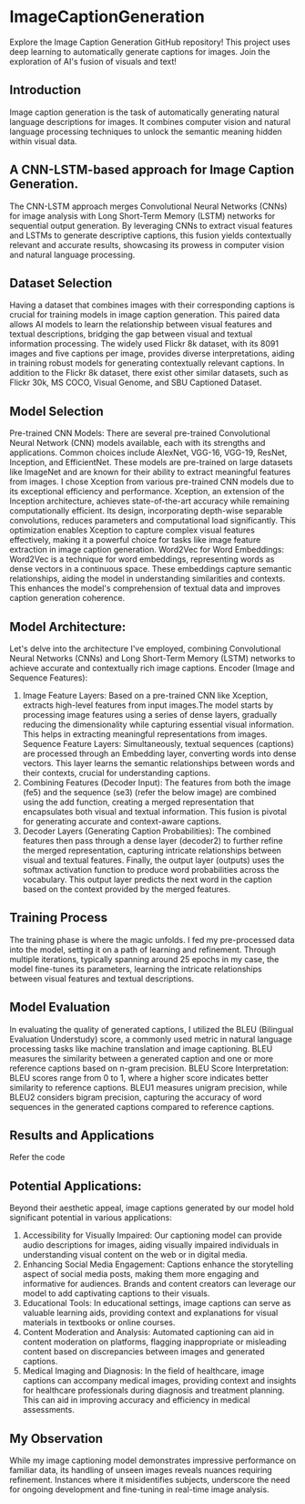 # ImageCaptionGeneration
Explore the Image Caption Generation GitHub repository! This project uses deep learning to automatically generate captions for images. Join the exploration of AI's fusion of visuals and text!

## Introduction
Image caption generation is the task of automatically generating natural language descriptions for images. It combines computer vision and natural language processing techniques to unlock the semantic meaning hidden within visual data.

## A CNN-LSTM-based approach for Image Caption Generation.
The CNN-LSTM approach merges Convolutional Neural Networks (CNNs) for image analysis with Long Short-Term Memory (LSTM) networks for sequential output generation. By leveraging CNNs to extract visual features and LSTMs to generate descriptive captions, this fusion yields contextually relevant and accurate results, showcasing its prowess in computer vision and natural language processing.

## Dataset Selection
Having a dataset that combines images with their corresponding captions is crucial for training models in image caption generation. This paired data allows AI models to learn the relationship between visual features and textual descriptions, bridging the gap between visual and textual information processing.  The widely used Flickr 8k dataset, with its 8091 images and five captions per image, provides diverse interpretations, aiding in training robust models for generating contextually relevant captions. In addition to the Flickr 8k dataset, there exist other similar datasets, such as Flickr 30k, MS COCO, Visual Genome, and SBU Captioned Dataset.

## Model Selection
Pre-trained CNN Models:  There are several pre-trained Convolutional Neural Network (CNN) models available, each with its strengths and applications. Common choices include AlexNet, VGG-16, VGG-19, ResNet, Inception, and EfficientNet. These models are pre-trained on large datasets like ImageNet and are known for their ability to extract meaningful features from images. I chose Xception from various pre-trained CNN models due to its exceptional efficiency and performance. Xception, an extension of the Inception architecture, achieves state-of-the-art accuracy while remaining computationally efficient. Its design, incorporating depth-wise separable convolutions, reduces parameters and computational load significantly. This optimization enables Xception to capture complex visual features effectively, making it a powerful choice for tasks like image feature extraction in image caption generation. 
Word2Vec for Word Embeddings: Word2Vec is a technique for word embeddings, representing words as dense vectors in a continuous space. These embeddings capture semantic relationships, aiding the model in understanding similarities and contexts. This enhances the model's comprehension of textual data and improves caption generation coherence.

## Model Architecture:
Let's delve into the architecture I've employed, combining Convolutional Neural Networks (CNNs) and Long Short-Term Memory (LSTM) networks to achieve accurate and contextually rich image captions. Encoder (Image and Sequence Features):
1.	Image Feature Layers: Based on a pre-trained CNN like Xception, extracts high-level features from input images.The model starts by processing image features using a series of dense layers, gradually reducing the dimensionality while capturing essential visual information. This helps in extracting meaningful representations from images. Sequence Feature Layers: Simultaneously, textual sequences (captions) are processed through an Embedding layer, converting words into dense vectors. This layer learns the semantic relationships between words and their contexts, crucial for understanding captions.
2.	Combining Features (Decoder Input): The features from both the image (fe5) and the sequence (se3) (refer the below image) are combined using the add function, creating a merged representation that encapsulates both visual and textual information. This fusion is pivotal for generating accurate and context-aware captions.
3.	Decoder Layers (Generating Caption Probabilities): The combined features then pass through a dense layer (decoder2) to further refine the merged representation, capturing intricate relationships between visual and textual features. Finally, the output layer (outputs) uses the softmax activation function to produce word probabilities across the vocabulary. This output layer predicts the next word in the caption based on the context provided by the merged features.
   
## Training Process
The training phase is where the magic unfolds. I fed my pre-processed data into the model, setting it on a path of learning and refinement. Through multiple iterations, typically spanning around 25 epochs in my case, the model fine-tunes its parameters, learning the intricate relationships between visual features and textual descriptions.

## Model Evaluation
In evaluating the quality of generated captions, I utilized the BLEU (Bilingual Evaluation Understudy) score, a commonly used metric in natural language processing tasks like machine translation and image captioning. BLEU measures the similarity between a generated caption and one or more reference captions based on n-gram precision. BLEU 
Score Interpretation:
BLEU scores range from 0 to 1, where a higher score indicates better similarity to reference captions. BLEU1 measures unigram precision, while BLEU2 considers bigram precision, capturing the accuracy of word sequences in the generated captions compared to reference captions.

## Results and Applications
Refer the code

## Potential Applications: 
Beyond their aesthetic appeal, image captions generated by our model hold significant potential in various applications: 
1. Accessibility for Visually Impaired: Our captioning model can provide audio descriptions for images, aiding visually impaired individuals in understanding visual content on the web or in digital media.
2. Enhancing Social Media Engagement: Captions enhance the storytelling aspect of social media posts, making them more engaging and informative for audiences. Brands and content creators can leverage our model to add captivating captions to their visuals.
3. Educational Tools: In educational settings, image captions can serve as valuable learning aids, providing context and explanations for visual materials in textbooks or online courses.
4. Content Moderation and Analysis: Automated captioning can aid in content moderation on platforms, flagging inappropriate or misleading content based on discrepancies between images and generated captions.
5. Medical Imaging and Diagnosis: In the field of healthcare, image captions can accompany medical images, providing context and insights for healthcare professionals during diagnosis and treatment planning. This can aid in improving accuracy and efficiency in medical assessments.
   
## My Observation
While my image captioning model demonstrates impressive performance on familiar data, its handling of unseen images reveals nuances requiring refinement. Instances where it misidentifies subjects, underscore the need for ongoing development and fine-tuning in real-time image analysis.
